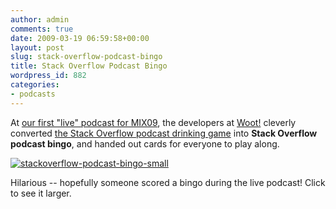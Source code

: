 ```yaml
---
author: admin
comments: true
date: 2009-03-19 06:59:58+00:00
layout: post
slug: stack-overflow-podcast-bingo
title: Stack Overflow Podcast Bingo
wordpress_id: 882
categories:
- podcasts
---
```



At [our first "live" podcast for MIX09](http://blog.stackoverflow.com/2009/03/jeff-and-joel-at-mix-09-live-podcast/), the developers at [Woot!](http://www.woot.com/) cleverly converted [the Stack Overflow podcast drinking game](http://stackoverflow.com/questions/309517/when-to-drink-when-listening-to-stack-overflow) into **Stack Overflow podcast bingo**, and handed out cards for everyone to play along.



[![stackoverflow-podcast-bingo-small](http://blog.stackoverflow.com/wp-content/uploads/stackoverflow-podcast-bingo-small.png)](http://blog.stackoverflow.com/wp-content/uploads/stackoverflow-podcast-bingo-large.png)



Hilarious -- hopefully someone scored a bingo during the live podcast! Click to see it larger.

